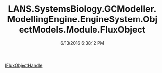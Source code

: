 ﻿---
title: LANS.SystemsBiology.GCModeller.ModellingEngine.EngineSystem.ObjectModels.Module.FluxObject
date: 6/13/2016 6:38:12 PM
---

[IFluxObjectHandle](T-LANS.SystemsBiology.GCModeller.ModellingEngine.EngineSystem.ObjectModels.Module.FluxObject.IFluxObjectHandle.html)
